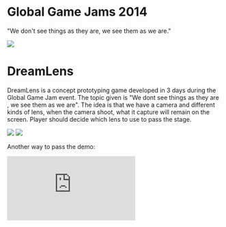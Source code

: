 # Global Game Jams 2014
"We don't see things as they are, we see them as we are."

![](/images/ggj-2014-theme.png)

# DreamLens

DreamLens is a concept prototyping game developed in 3 days during the Global Game Jam event.
The topic given is "We dont see things as they are , we see them as we are".
The idea is that we have a camera and different kinds of lens, when the camera shoot, what it capture will remain on the screen. Player should decide which lens to use to pass the stage.

![](/images/image16.png)
![](/images/image17.png)

Another way to pass the demo:
<iframe class="youtube" src="https://www.youtube.com/embed/_RX6zczS-sw" frameborder="0" allow="accelerometer; autoplay; encrypted-media; gyroscope; picture-in-picture" allowfullscreen></iframe>